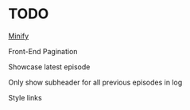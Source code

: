 # TODO

[Minify](https://www.npmjs.com/package/minify)

Front-End Pagination

Showcase latest episode

Only show subheader for all previous episodes in log

Style links
